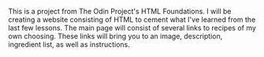 This is a project from The Odin Project's HTML Foundations.
I will be creating a website consisting of HTML to cement what I've
learned from the last few lessons. The main page will consist of several links
to recipes of my own choosing. These links will bring you to an image, description,
ingredient list, as well as instructions.
